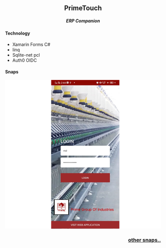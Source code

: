 <h2 align="center">PrimeTouch</h2>  
<h5 align="center">ERP Companion</h5>  

#### Technology  
- Xamarin Forms C#  
- linq
- Sqlite-net pcl
- Auth0 OIDC

#### Snaps
<p align="center">
  <img src="https://github.com/Tuurash/PrimeTouch/blob/master/Snaps/login.PNG"/>
</p>
<h3 align="right">
  <a href="https://github.com/Tuurash/PrimeTouch/tree/master/Snaps">other snaps..
  </a>
</h3>  
